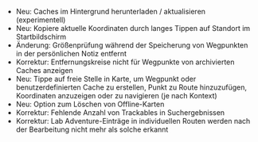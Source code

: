 - Neu: Caches im Hintergrund herunterladen / aktualisieren (experimentell)
- Neu: Kopiere aktuelle Koordinaten durch langes Tippen auf Standort im Startbildschirm
- Änderung: Größenprüfung während der Speicherung von Wegpunkten in der persönlichen Notiz entfernt
- Korrektur: Entfernungskreise nicht für Wegpunkte von archivierten Caches anzeigen
- Neu: Tippe auf freie Stelle in Karte, um Wegpunkt oder benutzerdefinierten Cache zu erstellen, Punkt zu Route hinzuzufügen, Koordinaten anzuzeigen oder zu navigieren (je nach Kontext)
- Neu: Option zum Löschen von Offline-Karten
- Korrektur: Fehlende Anzahl von Trackables in Suchergebnissen
- Korrektur: Lab Adventure-Einträge in individuellen Routen werden nach der Bearbeitung nicht mehr als solche erkannt
